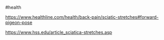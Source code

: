 #health 


https://www.healthline.com/health/back-pain/sciatic-stretches#forward-pigeon-pose

https://www.hss.edu/article_sciatica-stretches.asp

